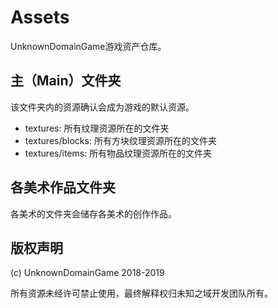 # Assets
UnknownDomainGame游戏资产仓库。

## 主（Main）文件夹
该文件夹内的资源确认会成为游戏的默认资源。
- textures: 所有纹理资源所在的文件夹
- textures/blocks: 所有方块纹理资源所在的文件夹
- textures/items: 所有物品纹理资源所在的文件夹

## 各美术作品文件夹
各美术的文件夹会储存各美术的创作作品。

## 版权声明
(c) UnknownDomainGame 2018-2019

所有资源未经许可禁止使用，最终解释权归未知之域开发团队所有。

